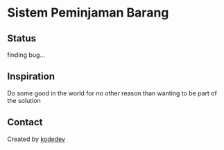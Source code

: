 # Sistem Peminjaman Barang

## Status
finding bug...

## Inspiration
Do some good in the world for no other reason than wanting to be part of the solution

## Contact
Created by [kodedev](https://kodedev.com/) 

